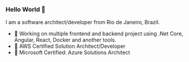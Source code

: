 ### Hello World 👋
I am a software architect/developer from Rio de Janeiro, Brazil.
- 🔭 Working on multiple frontend and backend project using .Net Core, Angular, React, Docker and another tools.
- 🌱 AWS Certified Solution Architect/Developer
- 🌱 Microsoft Certified: Azure Solutions Architect
<br>

